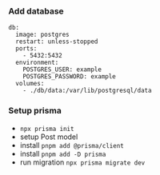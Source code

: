 ### Add database
```
db:
  image: postgres
  restart: unless-stopped
  ports:
    - 5432:5432
  environment:
    POSTGRES_USER: example
    POSTGRES_PASSWORD: example
  volumes:
    - ./db/data:/var/lib/postgresql/data
```

### Setup prisma
- `npx prisma init`
- setup Post model
- install `pnpm add @prisma/client`
- install `pnpm add -D prisma`
- run migration `npx prisma migrate dev`
